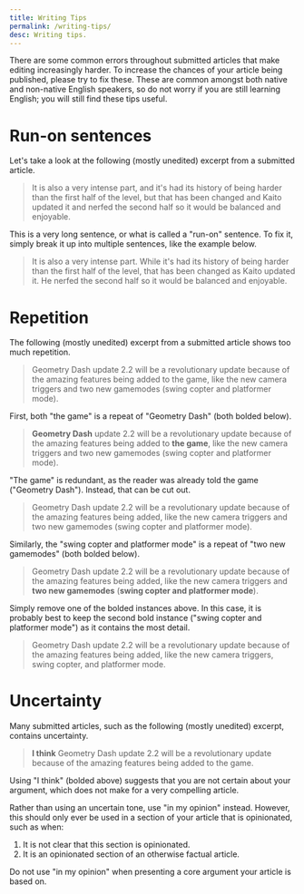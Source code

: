 ```yaml
---
title: Writing Tips
permalink: /writing-tips/
desc: Writing tips.
---
```


There are some common errors throughout submitted articles that make editing increasingly harder. To increase the chances of your article being published, please try to fix these. These are common amongst both native and non-native English speakers, so do not worry if you are still learning English; you will still find these tips useful.

# Run-on sentences

Let's take a look at the following (mostly unedited) excerpt from a submitted article.

> It is also a very intense part, and it's had its history of being harder than the first half of the level, but that has been changed and Kaito updated it and nerfed the second half so it would be balanced and enjoyable.

This is a very long sentence, or what is called a "run-on" sentence. To fix it, simply break it up into multiple sentences, like the example below.

> It is also a very intense part. While it's had its history of being harder than the first half of the level, that has been changed as Kaito updated it. He nerfed the second half so it would be balanced and enjoyable.

# Repetition

The following (mostly unedited) excerpt from a submitted article shows too much repetition.

> Geometry Dash update 2.2 will be a revolutionary update because of the amazing features being added to the game, like the new camera triggers and two new gamemodes (swing copter and platformer mode).

First, both "the game" is a repeat of "Geometry Dash" (both bolded below).

> __Geometry Dash__ update 2.2 will be a revolutionary update because of the amazing features being added to __the game__, like the new camera triggers and two new gamemodes (swing copter and platformer mode).

"The game" is redundant, as the reader was already told the game ("Geometry Dash"). Instead, that can be cut out.

> Geometry Dash update 2.2 will be a revolutionary update because of the amazing features being added, like the new camera triggers and two new gamemodes (swing copter and platformer mode).

Similarly, the "swing copter and platformer mode" is a repeat of "two new gamemodes" (both bolded below).

> Geometry Dash update 2.2 will be a revolutionary update because of the amazing features being added, like the new camera triggers and __two new gamemodes__ (__swing copter and platformer mode__).

Simply remove one of the bolded instances above. In this case, it is probably best to keep the second bold instance ("swing copter and platformer mode") as it contains the most detail.

> Geometry Dash update 2.2 will be a revolutionary update because of the amazing features being added, like the new camera triggers, swing copter, and platformer mode.

# Uncertainty

Many submitted articles, such as the following (mostly unedited) excerpt, contains uncertainty.

> **I think** Geometry Dash update 2.2 will be a revolutionary update because of the amazing features being added to the game.

Using "I think" (bolded above) suggests that you are not certain about your argument, which does not make for a very compelling article.

Rather than using an uncertain tone, use "in my opinion" instead. However, this should only ever be used in a section of your article that is opinionated, such as when:

1. It is not clear that this section is opinionated.
2. It is an opinionated section of an otherwise factual article.

Do not use "in my opinion" when presenting a core argument your article is based on.